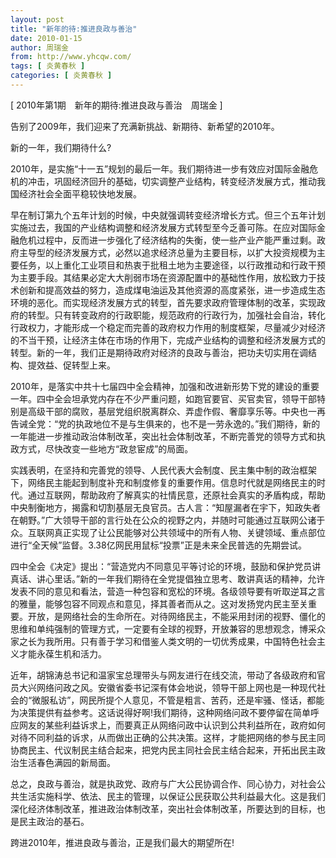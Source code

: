 ```yaml
---
layout: post
title: "新年的待:推进良政与善治"
date: 2010-01-15
author: 周瑞金
from: http://www.yhcqw.com/
tags: [ 炎黄春秋 ]
categories: [ 炎黄春秋 ]
---
```



[ 2010年第1期　新年的期待:推进良政与善治　周瑞金 ]

告别了2009年，我们迎来了充满新挑战、新期待、新希望的2010年。

新的一年，我们期待什么?


2010年，是实施“十一五”规划的最后一年。我们期待进一步有效应对国际金融危机的冲击，巩固经济回升的基础，切实调整产业结构，转变经济发展方式，推动我国经济社会全面平稳较快地发展。


早在制订第九个五年计划的时候，中央就强调转变经济增长方式。但三个五年计划实施过去，我国的产业结构调整和经济发展方式转型至今乏善可陈。在应对国际金融危机过程中，反而进一步强化了经济结构的失衡，使一些产业产能严重过剩。政府主导型的经济发展方式，必然以追求经济总量为主要目标，以扩大投资规模为主要任务，以上重化工业项目和热衷于批租土地为主要途径，以行政推动和行政干预为主要手段。其结果必定大大削弱市场在资源配置中的基础性作用，放松致力于技术创新和提高效益的努力，造成煤电油运及其他资源的高度紧张，进一步造成生态环境的恶化。而实现经济发展方式的转型，首先要求政府管理体制的改革，实现政府的转型。只有转变政府的行政职能，规范政府的行政行为，加强社会自治，转化行政权力，才能形成一个稳定而完善的政府权力作用的制度框架，尽量减少对经济的不当干预，让经济主体在市场的作用下，完成产业结构的调整和经济发展方式的转型。新的一年，我们正是期待政府对经济的良政与善治，把功夫切实用在调结构、提效益、促转型上来。


2010年，是落实中共十七届四中全会精神，加强和改进新形势下党的建设的重要一年。四中全会坦承党内存在不少严重问题，如跑官要官、买官卖官，领导干部特别是高级干部的腐败，基层党组织脱离群众、弄虚作假、奢靡享乐等。中央也一再告诫全党：“党的执政地位不是与生俱来的，也不是一劳永逸的。”我们期待，新的一年能进一步推动政治体制改革，突出社会体制改革，不断完善党的领导方式和执政方式，尽快改变一些地方“政怠宦成”的局面。


实践表明，在坚持和完善党的领导、人民代表大会制度、民主集中制的政治框架下，网络民主能起到制度补充和制度修复的重要作用。信息时代就是网络民主的时代。通过互联网，帮助政府了解真实的社情民意，还原社会真实的矛盾构成，帮助中央制衡地方，揭露和切割基层无良官员。古人言：“知屋漏者在宇下，知政失者在朝野。”广大领导干部的言行处在公众的视野之内，并随时可能通过互联网公诸于众。互联网真正实现了让公民能够对公共领域中的所有人物、关键领域、重点部位进行“全天候”监督。3.38亿网民用鼠标“投票”正是未来全民普选的先期尝试。


四中全会《决定》提出：“营造党内不同意见平等讨论的环境，鼓励和保护党员讲真话、讲心里话。”新的一年我们期待在全党提倡独立思考、敢讲真话的精神，允许发表不同的意见和看法，营造一种包容和宽松的环境。各级领导要有听取逆耳之言的雅量，能够包容不同观点和意见，择其善者而从之。这对发扬党内民主至关重要。开放，是网络社会的生命所在。对待网络民主，不能采用封闭的视野、僵化的思维和单纯强制的管理方式，一定要有全球的视野，开放兼容的思想观念，博采众家之长为我所用。只有善于学习和借鉴人类文明的一切优秀成果，中国特色社会主义才能永葆生机和活力。


近年，胡锦涛总书记和温家宝总理带头与网友进行在线交流，带动了各级政府和官员大兴网络问政之风。安徽省委书记深有体会地说，领导干部上网也是一种现代社会的“微服私访”，网民所提个人意见，不管是粗言、苦药，还是牢骚、怪话，都能为决策提供有益参考。这话说得好啊!我们期待，这种网络问政不要停留在简单呼应网友的某些利益诉求上，而要真正从网络问政中认识到公共利益所在，政府如何对待不同利益的诉求，从而做出正确的公共决策。这样，才能把网络的参与民主同协商民主、代议制民主结合起来，把党内民主同社会民主结合起来，开拓出民主政治生活春色满园的新局面。


总之，良政与善治，就是执政党、政府与广大公民协调合作、同心协力，对社会公共生活实施科学、依法、民主的管理，以保证公民获取公共利益最大化。这是我们深化经济体制改革，推进政治体制改革，突出社会体制改革，所要达到的目标，也是民主政治的基石。

跨进2010年，推进良政与善治，正是我们最大的期望所在!


